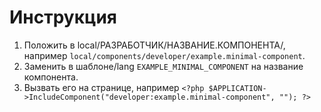 # Инструкция

1. Положить в local/РАЗРАБОТЧИК/НАЗВАНИЕ.КОМПОНЕНТА/, например `local/components/developer/example.minimal-component`.
2. Заменить в шаблоне/lang `EXAMPLE_MINIMAL_COMPONENT` на название компонента. 
3. Вызвать его на странице, например `<?php $APPLICATION->IncludeComponent("developer:example.minimal-component", ""); ?>`

